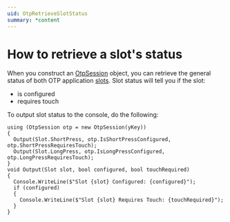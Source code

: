 ```yaml
---
uid: OtpRetrieveSlotStatus
summary: *content
---
```


<!-- Copyright 2021 Yubico AB

Licensed under the Apache License, Version 2.0 (the "License");
you may not use this file except in compliance with the License.
You may obtain a copy of the License at

    http://www.apache.org/licenses/LICENSE-2.0

Unless required by applicable law or agreed to in writing, software
distributed under the License is distributed on an "AS IS" BASIS,
WITHOUT WARRANTIES OR CONDITIONS OF ANY KIND, either express or implied.
See the License for the specific language governing permissions and
limitations under the License. -->

# How to retrieve a slot's status

When you construct an [OtpSession](xref:Yubico.YubiKey.Otp.OtpSession) object, you can retrieve the general status of both OTP application [slots](xref:OtpSlots). Slot status will tell you if the slot:

* is configured
* requires touch

To output slot status to the console, do the following:

```
using (OtpSession otp = new OtpSession(yKey))
{
  Output(Slot.ShortPress, otp.IsShortPressConfigured, otp.ShortPressRequiresTouch);
  Output(Slot.LongPress, otp.IsLongPressConfigured, otp.LongPressRequiresTouch);
}
void Output(Slot slot, bool configured, bool touchRequired)
{
  Console.WriteLine($"Slot {slot} Configured: {configured}");
  if (configured)
  {
    Console.WriteLine($"Slot {slot} Requires Touch: {touchRequired}");
  }
}
```
